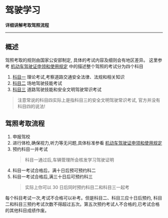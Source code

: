 # 驾驶学习

**详细讲解考取驾照流程**

---

## 概述
驾照考取的规则由国家公安部制定,
具体的考试内容及细则会有地区差异。
这里参考 [机动车驾驶证申领和使用规定](http://jgj.wuhan.gov.cn/flfg/40000.jhtml)
中的描述整个驾照的考试分为四个科目

1. [科目一](科目一.md) 理论考试,考察道路交通安全法律、法规和相关知识
2. [科目二](科目二.md) 场地驾驶技能考试
3. [科目三](科目三.md) 道路驾驶技能和安全文明驾驶常识考试

> 注意常说的科目四实际上是指科目三的安全文明驾驶常识考试,
> 官方并没有科目四的说法!

## 驾照考取流程
1. 申报驾校
2. 进行体检,确保视力,听力等无问题,具体标准参看 [机动车驾驶证申领和使用规定](http://jgj.wuhan.gov.cn/flfg/40000.jhtml)
3. 预约科目一并考试
	> 科目一通过后,车辆管理所会核发学习驾驶证明
4. 科目一考试合格后，满十日后预可预约科二
3. 科目一考试合格后,满三十日后可预约科三
	> 实际上你可以 30 日后同时预约科目二和科目三一起考


每个科目考试一次,考试不合格可以补考。但是科目二、科目三应十日后预约,
科目二和科目三预约考试次数不得超过五次。第五次预约考试人不合格的,已考试合格的其他科目成绩作废。


